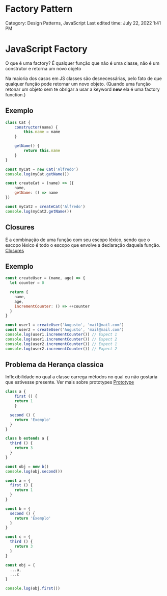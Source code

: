 # Factory Pattern

Category: Design Patterns, JavaScript
Last edited time: July 22, 2022 1:41 PM

# JavaScript Factory

O que é uma factory? É qualquer função que não é uma classe, não é um construtor e retorna um novo objeto

Na maioria dos casos em JS classes são desnecessárias, pelo fato de que qualquer função pode retornar um novo objeto. (Quando uma função retonar um objeto sem te obrigar a usar a keyword **new** ela é uma factory function.)

## Exemplo

```jsx
class Cat {
	constructor(name) {
		this.name = name
	}

	getName() {
		return this.name
	}
}

const myCat = new Cat('Alfredo')
console.log(myCat.getName())

const createCat = (name) => ({
	name,
	getName: () => name
})

const myCat2 = createCat('Alfredo')
console.log(myCat2.getName()) 
```

## Closures

É a combinação de uma função com seu escopo léxico, sendo que o escopo léxico é todo o escopo que envolve a declaração daquela função. [Closures](Closures.md) 

## Exemplo

```jsx
const createUser = (name, age) => {
  let counter = 0

  return {
    name,
    age,
    incrementCounter: () => ++counter
  }
}

const user1 = createUser('Augusto', 'mail@mail.com')
const user2 = createUser('Augusto', 'mail@mail.com')
console.log(user1.incrementCounter()) // Expect 1
console.log(user1.incrementCounter()) // Expect 2
console.log(user2.incrementCounter()) // Expect 1
console.log(user2.incrementCounter()) // Expect 2
```

## Problema da Herança classica

Inflexibilidade no qual a classe carrega métodos no qual eu não gostaria que estivesse presente. Ver mais sobre prototypes [Prototype](Prototype.md) 

```jsx
class a {
	first () {
    return 1
	}

  second () {
    return 'Exemplo'
  }
}

class b extends a {
  third () {
    return 3
  }
}

const obj = new b()
console.log(obj.second())
```

```jsx
const a = {
  first () {
    return 1
  }
}

const b = {
  second () {
    return 'Exemplo'
  }
}

const c = {
  third () {
    return 3
  }
}

const obj = {
  ...a,
  ...c
}

console.log(obj.first())
```